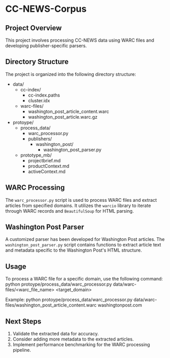 # CC-NEWS-Corpus

## Project Overview
This project involves processing CC-NEWS data using WARC files and developing publisher-specific parsers.

## Directory Structure
The project is organized into the following directory structure:
- data/
  - cc-index/
    - cc-index.paths
    - cluster.idx
  - warc-files/
    - washington_post_article_content.warc
    - washington_post_article.warc.gz
- protoype/
  - process_data/
    - warc_processor.py
    - publishers/
      - washington_post/
        - washington_post_parser.py
  - prototype_mb/
    - projectbrief.md
    - productContext.md
    - activeContext.md

## WARC Processing
The `warc_processor.py` script is used to process WARC files and extract articles from specified domains. It utilizes the `warcio` library to iterate through WARC records and `BeautifulSoup` for HTML parsing.

## Washington Post Parser
A customized parser has been developed for Washington Post articles. The `washington_post_parser.py` script contains functions to extract article text and metadata specific to the Washington Post's HTML structure.

## Usage
To process a WARC file for a specific domain, use the following command:
python protoype/process_data/warc_processor.py data/warc-files/<warc_file_name> <target_domain>

Example:
python protoype/process_data/warc_processor.py data/warc-files/washington_post_article_content.warc washingtonpost.com

## Next Steps
1. Validate the extracted data for accuracy.
2. Consider adding more metadata to the extracted articles.
3. Implement performance benchmarking for the WARC processing pipeline.
